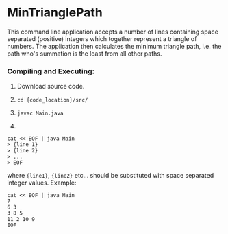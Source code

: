 # MinTrianglePath

This command line application accepts a number of lines containing space separated (positive) integers which together represent a triangle of numbers. 
The application then calculates the minimum triangle path, i.e. the path who's summation is the least from all other paths.

### Compiling and Executing:
1. Download source code.

2. `cd {code_location}/src/`
3. `javac Main.java`
4.
~~~~
cat << EOF | java Main
> {line 1}
> {line 2}
> ...
> EOF
~~~~

where `{line1}`, `{line2}` etc... should be substituted with space separated integer values. Example:
~~~~
cat << EOF | java Main 
7
6 3
3 8 5
11 2 10 9
EOF
~~~~
